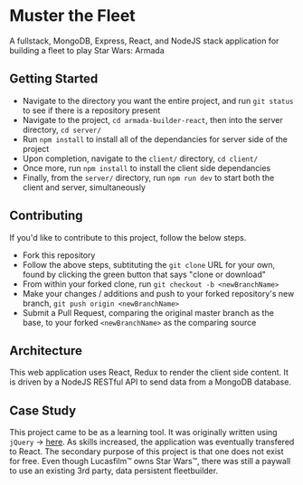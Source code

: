 # Muster the Fleet 
A fullstack, MongoDB, Express, React, and NodeJS stack application for building a fleet to play Star Wars: Armada

## Getting Started
- Navigate to the directory you want the entire project, and run `git status` to see if there is a repository present
- Navigate to the project, `cd armada-builder-react`, then into the server directory, `cd server/`
- Run `npm install` to install all of the dependancies for server side of the project
- Upon completion, navigate to the `client/` directory, `cd client/`
- Once more, run `npm install` to install the client side dependancies
- Finally, from the `server/` directory, run `npm run dev` to start both the client and server, simultaneously

## Contributing
If you'd like to contribute to this project, follow the below steps.
- Fork this repository
- Follow the above steps, subtituting the `git clone` URL for your own, found by clicking the green button that says "clone or download"
- From within your forked clone, run `git checkout -b <newBranchName>`
- Make your changes / additions and push to your forked repository's new branch, `git push origin <newBranchName>`
- Submit a Pull Request, comparing the original master branch as the base, to your forked `<newBranchName>` as the comparing source

## Architecture
This web application uses React, Redux to render the client side content. It is driven by a NodeJS RESTful API to send data from a MongoDB database.

## Case Study
This project came to be as a learning tool. It was originally written using `jQuery` -> [here](https://github.com/caldwell619/armada-fleet). As skills increased, the application was eventually transfered to React. The secondary purpose of this project is that one does not exist for free. Even though Lucasfilm™ owns Star Wars™, there was still a paywall to use an existing 3rd party, data persistent fleetbuilder.    



